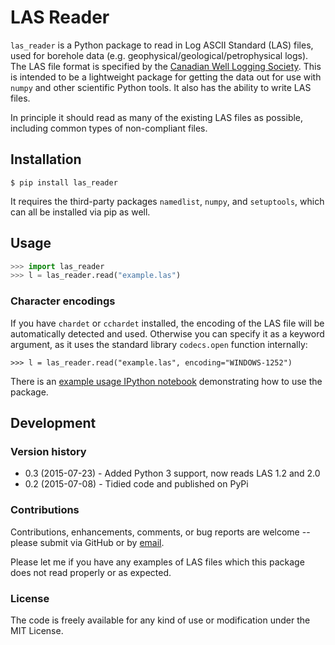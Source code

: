 # LAS Reader

``las_reader`` is a Python package to read in Log ASCII Standard (LAS) files, used for borehole data (e.g. geophysical/geological/petrophysical logs). The LAS file format is specified by the [Canadian Well Logging Society](http://www.cwls.org/las/). This is intended to be a lightweight package for getting the data out for use with ``numpy`` and other scientific Python tools. It also has the ability to write LAS files.

In principle it should read as many of the existing LAS files as possible, including common types of non-compliant files. 

## Installation

    $ pip install las_reader

It requires the third-party packages ``namedlist``, ``numpy``, and ``setuptools``, which can all be installed via pip as well. 

## Usage

```python
>>> import las_reader
>>> l = las_reader.read("example.las")
```

### Character encodings

If you have ``chardet`` or ``cchardet`` installed, the encoding of the LAS file will be automatically detected and used. Otherwise you can specify it as a keyword argument, as it uses the standard library ``codecs.open`` function internally:

    >>> l = las_reader.read("example.las", encoding="WINDOWS-1252")

There is an [example usage IPython notebook](http://nbviewer.ipython.org/github/kinverarity1/las-reader/blob/master/docs/Example%20usage.ipynb) demonstrating how to use the package.

## Development

### Version history

  - 0.3 (2015-07-23) - Added Python 3 support, now reads LAS 1.2 and 2.0
  - 0.2 (2015-07-08) - Tidied code and published on PyPi

### Contributions

Contributions, enhancements, comments, or bug reports are welcome -- please submit via GitHub or by [email](kinverarity1+github@gmail.com).

Please let me if you have any examples of LAS files which this package does not read properly or as expected.

### License

The code is freely available for any kind of use or modification under the MIT License.
